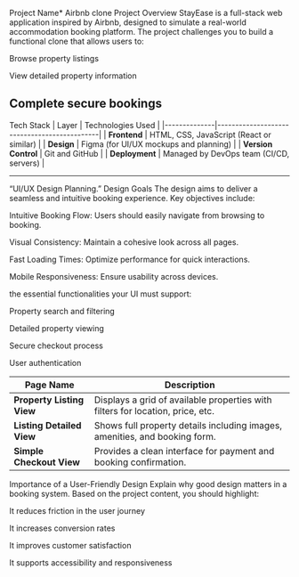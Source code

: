 Project Name* Airbnb clone
Project Overview
StayEase is a full-stack web application inspired by Airbnb, designed to simulate a real-world accommodation booking platform. The project challenges you to build a functional clone that allows users to:

Browse property listings

View detailed property information

Complete secure bookings
---

 Tech Stack
| Layer         | Technologies Used                          |
|--------------|---------------------------------------------|
| **Frontend** | HTML, CSS, JavaScript (React or similar)    |
| **Design**   | Figma (for UI/UX mockups and planning)      |
| **Version Control** | Git and GitHub                        |
| **Deployment** | Managed by DevOps team (CI/CD, servers)   |

---
 “UI/UX Design Planning.”
 Design Goals
The design aims to deliver a seamless and intuitive booking experience. Key objectives include:

Intuitive Booking Flow: Users should easily navigate from browsing to booking.

Visual Consistency: Maintain a cohesive look across all pages.

Fast Loading Times: Optimize performance for quick interactions.

Mobile Responsiveness: Ensure usability across devices.

the essential functionalities your UI must support:

Property search and filtering

Detailed property viewing

Secure checkout process

User authentication

|Page Name         | 	Description                          |
|--------------|---------------------------------------------|
| **Property Listing View** |Displays a grid of available properties with filters for location, price, etc.    |
| **Listing Detailed View**   |Shows full property details including images, amenities, and booking form.      |
| **Simple Checkout View** |Provides a clean interface for payment and booking confirmation.                       |



 Importance of a User-Friendly Design
Explain why good design matters in a booking system. Based on the project content, you should highlight:

It reduces friction in the user journey

It increases conversion rates

It improves customer satisfaction

It supports accessibility and responsiveness

